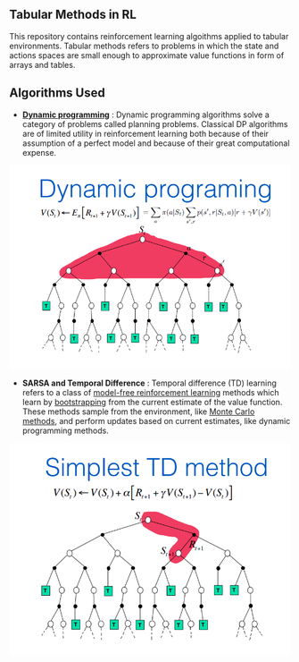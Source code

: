 ## Tabular Methods in RL
This repository contains reinforcement learning algoithms applied to tabular environments.
Tabular methods refers to problems in which the state and actions spaces are small enough to approximate value functions in form of arrays and tables.

## Algorithms Used
* [**Dynamic programming**](https://towardsdatascience.com/planning-by-dynamic-programming-reinforcement-learning-ed4924bbaa4c#:~:text=Dynamic%20programming%20can%20be%20used,%2C%20reward%20structure%20etc.) : Dynamic programming algorithms solve a category of problems called planning problems. Classical DP algorithms are of limited utility in reinforcement learning both because of their assumption of a perfect model and because of their great computational expense.

![Dynamic Programming](https://github.com/M-NEXT/RL_repository/blob/main/Tabular%20Methods/images/DP.png)

* **SARSA and Temporal Difference** : Temporal difference (TD) learning refers to a class of [model-free reinforcement learning](https://en.wikipedia.org/wiki/Model-free_(reinforcement_learning)) methods which learn by [bootstrapping](https://en.wikipedia.org/wiki/Bootstrapping_(statistics)) from the current estimate of the value function. These methods sample from the environment, like [Monte Carlo methods](https://en.wikipedia.org/wiki/Monte_Carlo_method), and perform updates based on current estimates, like dynamic programming methods.

![Temporal Difference](https://github.com/M-NEXT/RL_repository/blob/main/Tabular%20Methods/images/TD.png)
